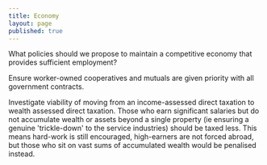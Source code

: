 ```yaml
---
title: Economy
layout: page
published: true
---
```


What policies should we propose to maintain a competitive economy that provides sufficient employment?

Ensure worker-owned cooperatives and mutuals are given priority with all government contracts.

Investigate viability of moving from an income-assessed direct taxation to wealth assessed direct taxation. Those who earn significant salaries but do not accumulate wealth or assets beyond a single property (ie ensuring a genuine 'trickle-down' to the service industries) should be taxed less. This means hard-work is still encouraged, high-earners are not forced abroad, but those who sit on vast sums of accumulated wealth would be penalised instead.   
